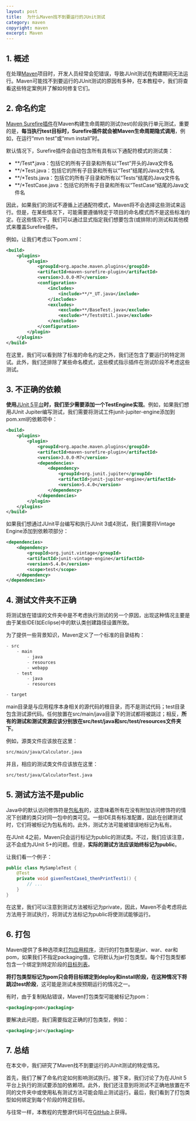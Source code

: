 ```yaml
---
layout: post
title:  为什么Maven找不到要运行的JUnit测试
category: maven
copyright: maven
excerpt: Maven
---
```


## 1. 概述

在处理[Maven](https://www.baeldung.com/category/maven/)项目时，开发人员经常会犯错误，导致JUnit测试在构建期间无法运行。Maven可能找不到要运行的JUnit测试的原因有多种，在本教程中，我们将查看这些特定案例并了解如何修复它们。

## 2. 命名约定

[Maven Surefire插件](https://www.baeldung.com/maven-surefire-plugin)在Maven构建生命周期的测试(test)阶段执行单元测试，重要的是，**每当执行test目标时，Surefire插件就会被Maven生命周期隐式调用**，例如，在运行“mvn test”或“mvn install”时。

默认情况下，Surefire插件会自动包含所有具有以下通配符模式的测试类：

-   \*\*/Test\*.java：包括它的所有子目录和所有以“Test”开头的Java文件名
-   \*\*/\*Test.java：包括它的所有子目录和所有以“Test”结尾的Java文件名
-   \*\*/\*Tests.java：包括它的所有子目录和所有以“Tests”结尾的Java文件名
-   \*\*/\*TestCase.java：包括它的所有子目录和所有以“TestCase”结尾的Java文件名

因此，如果我们的测试不遵循上述通配符模式，Maven将不会选择这些测试来运行。但是，在某些情况下，可能需要遵循特定于项目的命名模式而不是这些标准约定。在这些情况下，我们可以通过显式指定我们想要包含(或排除)的测试和其他模式来覆盖Surefire插件。

例如，让我们考虑以下pom.xml：

```xml
<build>
    <plugins>
        <plugin>
            <groupId>org.apache.maven.plugins</groupId>
            <artifactId>maven-surefire-plugin</artifactId>
            <version>3.0.0-M7</version>
            <configuration>
                <includes>
                    <include>**/*_UT.java</include>
                </includes>
                <excludes>
                    <exclude>**/BaseTest.java</exclude>
                    <exclude>**/TestsUtil.java</exclude>
                </excludes>
            </configuration>
        </plugin>
    </plugins>
</build>
```

在这里，我们可以看到除了标准的命名约定之外，我们还包含了要运行的特定测试。此外，我们还排除了某些命名模式，这些模式指示插件在测试阶段不考虑这些测试。

## 3. 不正确的依赖

**使用**[JUnit 5平台](https://www.baeldung.com/junit-5)**时，我们至少需要添加一个TestEngine实现**。例如，如果我们想用JUnit Jupiter编写测试，我们需要将测试工件junit-jupiter-engine添加到pom.xml的依赖项中：

```xml
<build>
    <plugins>
        <plugin>
            <groupId>org.apache.maven.plugins</groupId>
            <artifactId>maven-surefire-plugin</artifactId>
            <version>3.0.0-M7</version>
            <dependencies>
                <dependency>
                    <groupId>org.junit.jupiter</groupId>
                    <artifactId>junit-jupiter-engine</artifactId>
                    <version>5.4.0</version>
                </dependency>
            </dependencies>
        </plugin>
    </plugins>
</build>
```

如果我们想通过JUnit平台编写和执行JUnit 3或4测试，我们需要将Vintage Engine添加到依赖项部分：

```xml
<dependencies>
    <dependency>
        <groupId>org.junit.vintage</groupId>
        <artifactId>junit-vintage-engine</artifactId>
        <version>5.4.0</version>
        <scope>test</scope>
    </dependency>
</dependencies>
```

## 4. 测试文件夹不正确

将测试放在错误的文件夹中是不考虑执行测试的另一个原因，出现这种情况主要是由于某些IDE(如Eclipse)中的默认类创建路径设置所致。

为了提供一些背景知识，Maven定义了一个标准的目录结构：

```powershell
- src
    - main
        - java
        - resources
        - webapp
    - test
        - java
        - resources

- target
```

main目录是与应用程序本身相关的源代码的根目录，而不是测试代码；test目录包含测试源代码。任何放置在src/main/java目录下的测试都将被跳过；相反，**所有的测试和测试资源应该分别放在src/test/java和src/test/resources文件夹下**。

例如，源类文件应该放在这里：

```bash
src/main/java/Calculator.java
```

并且，相应的测试类文件应该放在这里：

```bash
src/test/java/CalculatorTest.java
```

## 5. 测试方法不是public

Java中的默认访问修饰符是[包私有](https://www.baeldung.com/java-access-modifiers#default)的，这意味着所有在没有附加访问修饰符的情况下创建的类只对同一包中的类可见。一些IDE具有标准配置，因此在创建测试时，它们将被标记为包私有的。此外，测试方法可能被错误地标记为私有。

在JUnit 4之前，Maven只会运行标记为public的测试类。不过，我们应该注意，这不会成为JUnit 5+的问题。但是，**实际的测试方法应该始终标记为public**。

让我们看一个例子：

```java
public class MySampleTest {
    @Test
    private void givenTestCase1_thenPrintTest1() {
        // ...
    }
}
```

在这里，我们可以注意到测试方法被标记为private，因此，Maven不会考虑将此方法用于测试执行，将测试方法标记为public将使测试能够运行。

## 6. 打包

Maven提供了多种选项来[打包应用程序](https://www.baeldung.com/maven-packaging-types)，流行的打包类型是jar、war、ear和pom，如果我们不指定packaging值，它将默认为jar打包类型。每个打包类型都包含一个绑定到特定阶段的[目标列表](https://maven.apache.org/guides/introduction/introduction-to-the-lifecycle.html#built-in-lifecycle-bindings)。

**将打包类型标记为pom只会将目标绑定到deploy和install阶段，在这种情况下将跳过test阶段**，这可能是测试未按预期运行的情况之一。

有时，由于复制粘贴错误，Maven打包类型可能被标记为pom：

```xml
<packaging>pom</packaging>
```

要解决此问题，我们需要指定正确的打包类型，例如：

```xml
<packaging>jar</packaging>
```

## 7. 总结

在本文中，我们研究了Maven找不到要运行的JUnit测试的特定情况。

首先，我们了解了命名约定如何影响测试执行。接下来，我们讨论了为在JUnit 5平台上执行的测试要添加的依赖项。此外，我们还注意到将测试不正确地放置在不同的文件夹中或使用私有测试方法可能会阻止测试运行。最后，我们看到了打包类型如何绑定到每个阶段的特定目标。

与往常一样，本教程的完整源代码可在[GitHub](https://github.com/tuyucheng7/taketoday-tutorial4j/tree/master/maven.modules)上获得。